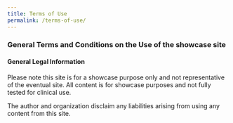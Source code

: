 ```yaml
---
title: Terms of Use
permalink: /terms-of-use/
---
```

### **General Terms and Conditions on the Use of the showcase site**

#### **General Legal Information**

Please note this site is for a showcase purpose only and not representative of the eventual site. All content is for showcase purposes and not fully tested for clinical use.

The author and organization disclaim any liabilities arising from using any content from this site.